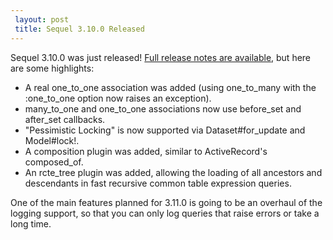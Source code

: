 ```yaml
---
 layout: post
 title: Sequel 3.10.0 Released
---
```


Sequel 3.10.0 was just released!  <a href="/rdoc/files/doc/release_notes/3_10_0_txt.html">Full release notes are available</a>, but here are some highlights:

* A real one_to_one association was added (using one_to_many with the :one_to_one option now raises an exception).
* many_to_one and one_to_one associations now use before_set and after_set callbacks.
* "Pessimistic Locking" is now supported via Dataset#for_update and Model#lock!.
* A composition plugin was added, similar to ActiveRecord's composed_of.
* An rcte_tree plugin was added, allowing the loading of all ancestors and descendants in fast recursive common table expression queries.

One of the main features planned for 3.11.0 is going to be an overhaul of the logging support, so that you can only log queries that raise errors or take a long time.
